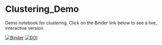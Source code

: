 # Clustering_Demo

Demo notebook for clustering.  Click on the Binder link
below to see a live, interactive version.

[![Binder](https://mybinder.org/badge_logo.svg)](https://mybinder.org/v2/gh/caltechlibrary/doi-demo-notebook/master?filepath=tccon-plotting-API.ipynb)
[![DOI](https://data.caltech.edu/badge/133730738.svg)](https://data.caltech.edu/badge/latestdoi/133730738)

